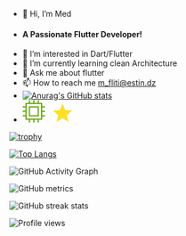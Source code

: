 - 👋 Hi, I’m Med
- #### A Passionate Flutter Developer!
- 👀 I’m interested in Dart/Flutter
- 🌱 I’m currently learning clean Architecture
- 💬 Ask me about flutter   
- 📫 How to reach me m_fliti@estin.dz
- [![Anurag's GitHub stats](https://github-readme-stats.vercel.app/api?username=Mohammed)](https://github.com/anuraghazra/github-readme-stats)
- <a href='https://docs.github.com/en/developers'><img src='https://raw.githubusercontent.com/acervenky/animated-github-badges/master/assets/devbadge.gif' width='40' height='40'></a> <a href='https://stars.github.com/'><img src='https://raw.githubusercontent.com/acervenky/animated-github-badges/master/assets/starbadge.gif' width='35' height='35'></a> 

[![trophy](https://github-profile-trophy.vercel.app/?username=j)](https://github.com/ryo-ma/github-profile-trophy)

[![Top Langs](https://github-readme-stats.vercel.app/api/top-langs/?username=j)](https://github.com/anuraghazra/github-readme-stats)

![GitHub Activity Graph](https://activity-graph.herokuapp.com/graph?username=j)  

![GitHub metrics](https://metrics.lecoq.io/j)  

![GitHub streak stats](https://github-readme-streak-stats.herokuapp.com/?user=j)  

![Profile views](https://gpvc.arturio.dev/j)  

